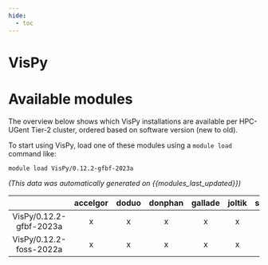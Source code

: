 ```yaml
---
hide:
  - toc
---
```


VisPy
=====

# Available modules


The overview below shows which VisPy installations are available per HPC-UGent Tier-2 cluster, ordered based on software version (new to old).

To start using VisPy, load one of these modules using a `module load` command like:

```shell
module load VisPy/0.12.2-gfbf-2023a
```

*(This data was automatically generated on {{modules_last_updated}})*  

| |accelgor|doduo|donphan|gallade|joltik|shinx|skitty|
| :---: | :---: | :---: | :---: | :---: | :---: | :---: | :---: |
|VisPy/0.12.2-gfbf-2023a|x|x|x|x|x|x|x|
|VisPy/0.12.2-foss-2022a|x|x|x|x|x|-|x|
